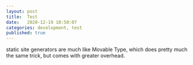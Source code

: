 ```yaml
---
layout: post
title:  Test
date:   2020-12-19 10:50:07
categories: development, test
published: true
---
```


static site generators are much like Movable Type, which does pretty much the same trick, but comes with greater overhead. 
